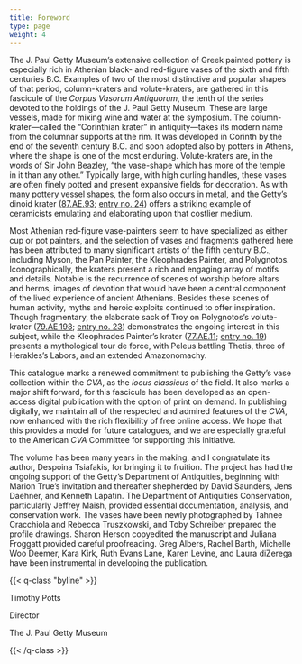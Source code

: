 ```yaml
---
title: Foreword
type: page
weight: 4
---
```


The J. Paul Getty Museum’s extensive collection of Greek painted pottery is especially rich in Athenian black- and red-figure vases of the sixth and fifth centuries B.C. Examples of two of the most distinctive and popular shapes of that period, column-kraters and volute-kraters, are gathered in this fascicule of the *Corpus Vasorum Antiquorum*, the tenth of the series devoted to the holdings of the J. Paul Getty Museum. These are large vessels, made for mixing wine and water at the symposium. The column-krater—called the “Corinthian krater” in antiquity—takes its modern name from the columnar supports at the rim. It was developed in Corinth by the end of the seventh century B.C. and soon adopted also by potters in Athens, where the shape is one of the most enduring. Volute-kraters are, in the words of Sir John Beazley, “the vase-shape which has more of the temple in it than any other.” Typically large, with high curling handles, these vases are often finely potted and present expansive fields for decoration. As with many pottery vessel shapes, the form also occurs in metal, and the Getty’s dinoid krater ([87.AE.93](http://www.getty.edu/art/collection/objects/12887/attributed-to-the-meleager-painter-attic-red-figure-dinoid-volute-krater-and-stand-greek-attic-390-380-bc/?dz=#6da56a1036ead85f4bcb603716745032e109ce6f); [entry no. 24](/catalogue/24/)) offers a striking example of ceramicists emulating and elaborating upon that costlier medium.

Most Athenian red-figure vase-painters seem to have specialized as either cup or pot painters, and the selection of vases and fragments gathered here has been attributed to many significant artists of the fifth century B.C., including Myson, the Pan Painter, the Kleophrades Painter, and Polygnotos. Iconographically, the kraters present a rich and engaging array of motifs and details. Notable is the recurrence of scenes of worship before altars and herms, images of devotion that would have been a central component of the lived experience of ancient Athenians. Besides these scenes of human activity, myths and heroic exploits continued to offer inspiration. Though fragmentary, the elaborate sack of Troy on Polygnotos’s volute-krater ([79.AE.198](http://www.getty.edu/art/collection/objects/9045/attributed-to-polygnotos-attic-red-figure-volute-krater-greek-attic-about-445-430-bc/); [entry no. 23](/catalogue/23/)) demonstrates the ongoing interest in this subject, while the Kleophrades Painter’s krater ([77.AE.11](http://www.getty.edu/art/collection/objects/7598/attributed-to-kleophrades-painter-attic-red-figure-volute-krater-greek-attic-500-480-bc/?dz=#410124c0cd51ddd0f02b90a16d24f4931cda5d38); [entry no. 19](/catalogue/19/)) presents a mythological tour de force, with Peleus battling Thetis, three of Herakles’s Labors, and an extended Amazonomachy.

This catalogue marks a renewed commitment to publishing the Getty’s vase collection within the *CVA*, as the *locus classicus* of the field. It also marks a major shift forward, for this fascicule has been developed as an open-access digital publication with the option of print on demand. In publishing digitally, we maintain all of the respected and admired features of the *CVA*, now enhanced with the rich flexibility of free online access. We hope that this provides a model for future catalogues, and we are especially grateful to the American *CVA* Committee for supporting this initiative.

The volume has been many years in the making, and I congratulate its author, Despoina Tsiafakis, for bringing it to fruition. The project has had the ongoing support of the Getty’s Department of Antiquities, beginning with Marion True’s invitation and thereafter shepherded by David Saunders, Jens Daehner, and Kenneth Lapatin. The Department of Antiquities Conservation, particularly Jeffrey Maish, provided essential documentation, analysis, and conservation work. The vases have been newly photographed by Tahnee Cracchiola and Rebecca Truszkowski, and Toby Schreiber prepared the profile drawings. Sharon Herson copyedited the manuscript and Juliana Froggatt provided careful proofreading. Greg Albers, Rachel Barth, Michelle Woo Deemer, Kara Kirk, Ruth Evans Lane, Karen Levine, and Laura diZerega have been instrumental in developing the publication.

{{< q-class "byline" >}}

Timothy Potts

Director

The J. Paul Getty Museum

{{< /q-class >}}
